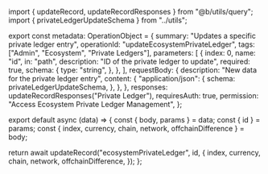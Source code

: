 import { updateRecord, updateRecordResponses } from "@b/utils/query";
import { privateLedgerUpdateSchema } from "../utils";

export const metadata: OperationObject = {
  summary: "Updates a specific private ledger entry",
  operationId: "updateEcosystemPrivateLedger",
  tags: ["Admin", "Ecosystem", "Private Ledgers"],
  parameters: [
    {
      index: 0,
      name: "id",
      in: "path",
      description: "ID of the private ledger to update",
      required: true,
      schema: {
        type: "string",
      },
    },
  ],
  requestBody: {
    description: "New data for the private ledger entry",
    content: {
      "application/json": {
        schema: privateLedgerUpdateSchema,
      },
    },
  },
  responses: updateRecordResponses("Private Ledger"),
  requiresAuth: true,
  permission: "Access Ecosystem Private Ledger Management",
};

export default async (data) => {
  const { body, params } = data;
  const { id } = params;
  const { index, currency, chain, network, offchainDifference } = body;

  return await updateRecord("ecosystemPrivateLedger", id, {
    index,
    currency,
    chain,
    network,
    offchainDifference,
  });
};
